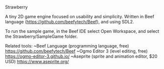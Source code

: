 Strawberry

A tiny 2D game engine focused on usability and simplicity.
Written in Beef language (https://github.com/beefytech/Beef), and using SDL2.

To run the sample game, in the Beef IDE select Open Workspace, and select the Strawberry/SampleGame folder.

Related tools:
~Beef Language (programming language, free) https://github.com/beefytech/Beef
~Ogmo Editor 3 (level editing, free) https://ogmo-editor-3.github.io/
~Aseprite (sprite and animation editor, $20 USD) https://www.aseprite.org/

